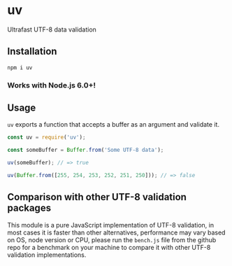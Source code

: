 # uv
Ultrafast UTF-8 data validation

## Installation

`npm i uv`

### Works with Node.js 6.0+!

## Usage

`uv` exports a function that accepts a buffer as an argument and validate it.

```js
const uv = require('uv');

const someBuffer = Buffer.from('Some UTF-8 data');

uv(someBuffer); // => true

uv(Buffer.from([255, 254, 253, 252, 251, 250])); // => false
```

## Comparison with other UTF-8 validation packages

This module is a pure JavaScript implementation of UTF-8 validation, in most
cases it is faster than other alternatives, performance may vary based on OS,
node version or CPU, please run the `bench.js` file from the github repo for a
benchmark on your machine to compare it with other UTF-8 validation
implementations.